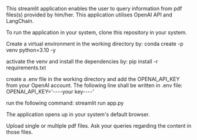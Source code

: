 This streamlit application enables the user to query information from pdf files(s) provided by him/her. This application utilises OpenAI API and LangChain.

To run the application in your system, clone this repository in your system.

Create a virtual environment in the working directory by:
conda create -p venv python=3.10 -y

activate the venv and install the dependencies by:
pip install -r requirements.txt

create a .env file in the working directory and add the OPENAI_API_KEY from your OpenAI account. The following line shall be written in .env file:
OPENAI_API_KEY='----your key----'

run the following command:
streamlit run app.py

The application opens up in your system's default browser.

Upload single or multiple pdf files. Ask your queries regarding the content in those files.